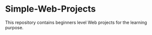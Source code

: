 # Simple-Web-Projects
This repository contains beginners level Web projects for the learning purpose.
